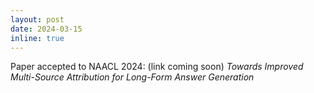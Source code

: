 ```yaml
---
layout: post
date: 2024-03-15
inline: true
---
```


Paper accepted to NAACL 2024: (link coming soon) *Towards Improved Multi-Source Attribution for Long-Form Answer Generation*
